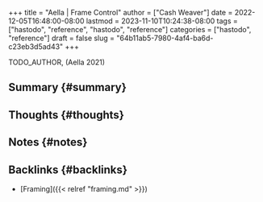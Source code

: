 +++
title = "Aella | Frame Control"
author = ["Cash Weaver"]
date = 2022-12-05T16:48:00-08:00
lastmod = 2023-11-10T10:24:38-08:00
tags = ["hastodo", "reference", "hastodo", "reference"]
categories = ["hastodo", "reference"]
draft = false
slug = "64b11ab5-7980-4af4-ba6d-c23eb3d5ad43"
+++

TODO_AUTHOR, (Aella 2021)


## Summary {#summary}


## Thoughts {#thoughts}


## Notes {#notes}


## Backlinks {#backlinks}

-   [Framing]({{< relref "framing.md" >}})
